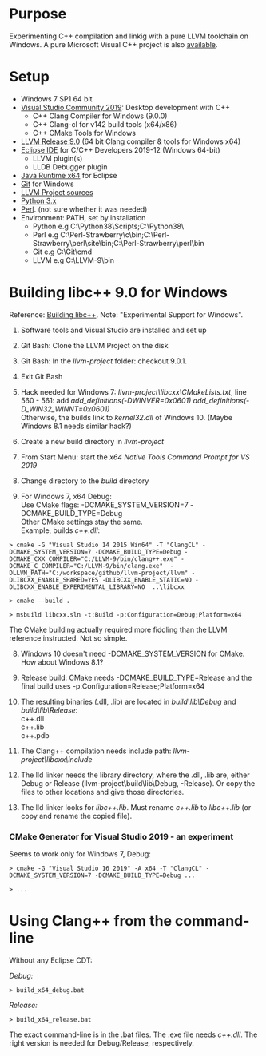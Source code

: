 # Purpose

Experimenting C++ compilation and linkig with a pure LLVM toolchain on Windows. 
A pure Microsoft Visual C++ project is also [available](../VStudio_2019).

# Setup

* Windows 7 SP1 64 bit
* [Visual Studio Community 2019](https://visualstudio.microsoft.com/): Desktop development with C++ 
   * C++ Clang Compiler for Windows (9.0.0)
   * C++ Clang-cl for v142 build tools (x64/x86)
   * C++ CMake Tools for Windows
* [LLVM Release 9.0](http://releases.llvm.org/) (64 bit Clang compiler & tools for Windows x64)
* [Eclipse IDE](https://www.eclipse.org/downloads/) for C/C++ Developers 2019-12 (Windows 64-bit)
   * LLVM plugin(s)
   * LLDB Debugger plugin
* [Java Runtime x64](https://jdk.java.net/) for Eclipse
* [Git](https://git-scm.com/) for Windows
* [LLVM Project sources](http://llvm.org/docs/GettingStarted.html#checkout)
* [Python 3.x](https://www.python.org/downloads/windows/)
* [Perl](http://strawberryperl.com/). (not sure whether it was needed)
* Environment: PATH, set by installation
   * Python e.g C:\Python38\Scripts\;C:\Python38\
   * Perl e.g C:\Perl-Strawberry\c\bin;C:\Perl-Strawberry\perl\site\bin;C:\Perl-Strawberry\perl\bin
   * Git e.g C:\Git\cmd
   * LLVM e.g C:\LLVM-9\bin

# Building libc++ 9.0 for Windows

Reference: [Building libc++](https://libcxx.llvm.org/docs/BuildingLibcxx.html). Note: "Experimental Support for Windows".

1. Software tools and Visual Studio are installed and set up
1. Git Bash: Clone the LLVM Project on the disk
2. Git Bash: In the *llvm-project* folder: checkout 9.0.1. 
3. Exit Git Bash

4. Hack needed for Windows 7: *llvm-project\libcxx\CMakeLists.txt*, line 560 - 561: add *add_definitions(-DWINVER=0x0601)*
 *add_definitions(-D_WIN32_WINNT=0x0601)*  
  Otherwise, the builds link to *kernel32.dll* of Windows 10. (Maybe Windows 8.1 needs similar hack?)

5. Create a new build directory in *llvm-project*
6. From Start Menu: start the *x64 Native Tools Command Prompt for VS 2019*
7. Change directory to the *build* directory
7. For Windows 7, x64 Debug:  
   Use CMake flags: -DCMAKE_SYSTEM_VERSION=7 -DCMAKE_BUILD_TYPE=Debug  
   Other CMake settings stay the same.  
   Example, builds *c++.dll*:
```
> cmake -G "Visual Studio 14 2015 Win64" -T "ClangCL" -DCMAKE_SYSTEM_VERSION=7 -DCMAKE_BUILD_TYPE=Debug -DCMAKE_CXX_COMPILER="C:/LLVM-9/bin/clang++.exe" -DCMAKE_C_COMPILER="C:/LLVM-9/bin/clang.exe"  -DLLVM_PATH="C:/workspace/github/llvm-project/llvm" -DLIBCXX_ENABLE_SHARED=YES -DLIBCXX_ENABLE_STATIC=NO -DLIBCXX_ENABLE_EXPERIMENTAL_LIBRARY=NO  ..\libcxx

> cmake --build .

> msbuild libcxx.sln -t:Build -p:Configuration=Debug;Platform=x64
```
  The CMake building actually required more fiddling than the LLVM reference instructed. Not so simple.

8. Windows 10 doesn't need -DCMAKE_SYSTEM_VERSION for CMake. How about Windows 8.1?
9. Release build: CMake needs -DCMAKE_BUILD_TYPE=Release and the final build uses -p:Configuration=Release;Platform=x64 
10. The resulting binaries (.dll, .lib) are located in *build\lib\Debug* and *build\lib\Release*:  
    c++.dll  
    c++.lib  
    c++.pdb

11. The Clang++ compilation needs include path: *llvm-project\libcxx\include*
12. The lld linker needs the library directory, where the .dll, .lib are, either Debug or Release (llvm-project\build\lib\Debug, -Release).
Or copy the files to other locations and give those directories.

13. The lld linker looks for *libc++.lib*. Must rename *c++.lib* to *libc++.lib* (or copy and rename the copied file).


### CMake Generator for Visual Studio 2019 - an experiment

Seems to work only for Windows 7, Debug:

```
> cmake -G "Visual Studio 16 2019" -A x64 -T "ClangCL" -DCMAKE_SYSTEM_VERSION=7 -DCMAKE_BUILD_TYPE=Debug ...

> ...

```
# Using Clang++ from the command-line

Without any Eclipse CDT:  

*Debug:*  
```
> build_x64_debug.bat
```
*Release:*  
```
> build_x64_release.bat
```
The exact command-line is in the .bat files.
The .exe file needs *c++.dll*. The right version is needed for Debug/Release, respectively.
